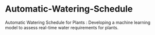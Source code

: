 # Automatic-Watering-Schedule
Automatic Watering Schedule for Plants : Developing a machine learning model to assess real-time water  requirements for plants.

